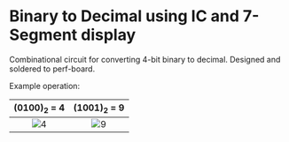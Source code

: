 # Binary to Decimal using IC and 7-Segment display
Combinational circuit for converting 4-bit binary to decimal. Designed and soldered to perf-board.

Example operation:

(0100)<sub>2</sub> = 4           |  (1001)<sub>2</sub> = 9
:-------------------------:|:-------------------------:
![4](https://github.com/Alaan-i/Gate-Level-Binary-to-BCD-Circuit/assets/56492620/1d0bd85e-69ff-4e87-847d-81e84e5a7195) | ![9](https://github.com/Alaan-i/Gate-Level-Binary-to-BCD-Circuit/assets/56492620/e7776124-3f2d-4dc5-8dcb-7d98d282b175)





